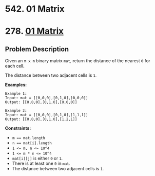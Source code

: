 <!--
 * @Description: temp
-->
# 542. 01 Matrix
# 278. [01 Matrix](https://leetcode.com/problems/01-matrix/description/)
## Problem Description

Given an `m x n` binary matrix `mat`, return the distance of the nearest `0` for each cell.

The distance between two adjacent cells is `1`.

**Examples:**

```plaintext
Example 1:
Input: mat = [[0,0,0],[0,1,0],[0,0,0]]
Output: [[0,0,0],[0,1,0],[0,0,0]]

Example 2:
Input: mat = [[0,0,0],[0,1,0],[1,1,1]]
Output: [[0,0,0],[0,1,0],[1,2,1]]
```

**Constraints:**

- `m == mat.length`
- `n == mat[i].length`
- `1 <= m, n <= 10^4`
- `1 <= m * n <= 10^4`
- `mat[i][j]` is either `0` or `1`.
- There is at least one `0` in `mat`.
- The distance between two adjacent cells is `1`.
